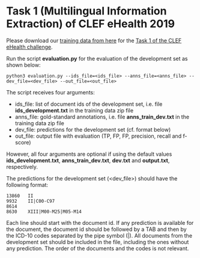 # Task 1 (Multilingual Information Extraction) of CLEF eHealth 2019 

Please download our [training data from here](https://www.openagrar.de/receive/openagrar_mods_00046540?lang=en) for the [Task 1 of the CLEF eHealth challenge](http://clef-ehealth.org/).

Run the script **evaluation.py** for the evaluation of the development set as shown below:

```
python3 evaluation.py --ids_file=<ids_file> --anns_file=<anns_file> --dev_file=<dev_file> --out_file=<out_file>
```

The script receives four arguments:

- ids_file: list of document ids of the development set, i.e. file **ids_development.txt** in the training data zip file
- anns_file: gold-standard annotations, i.e. file **anns_train_dev.txt** in the training data zip file
- dev_file: predictions for the development set (cf. format below)
- out_file: output file with evaluation (TP, FP, FP, precision, recall and f-score)

However, all four arguments are optional if using the default values **ids_development.txt**, **anns_train_dev.txt**, **dev.txt** and **output.txt**, respectively. 

The predictions for the development set (<dev_file>) should have the following format:

```
13860	II
9932	II|C00-C97
8614
8630	XIII|M00-M25|M05-M14
```

Each line should start with the document id. If any prediction is available for the document, the document id should be followed by a TAB and then by the ICD-10 codes separated by the pipe symbol (|). All documents from the development set should be included in the file, including the ones without any prediction. The order of the documents and the codes is not relevant.






